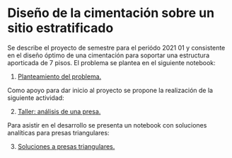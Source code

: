 # Diseño de la cimentación sobre un sitio estratificado

Se describe el proyecto de semestre para el periódo 2021 01 y consistente en el diseño óptimo de una
cimentación para soportar una estructura aporticada de 7 pisos. El problema se plantea en el
siguiente notebook:


1. [Planteamiento del problema.](https://nbviewer.jupyter.org/github/AppliedMechanics-EAFIT/modelacion_computacional/blob/master/proyectos/presa/planteamiento_presa.ipynb)

Como apoyo para dar inicio al proyecto se propone la realización de la
siguiente actividad:

2. [Taller: análisis de una presa.](https://nbviewer.jupyter.org/github/AppliedMechanics-EAFIT/modelacion_computacional/blob/master/proyectos/presa/taller_presa_trapezoidal.ipynb)

Para asistir en el desarrollo se presenta un notebook con soluciones analíticas
para presas triangulares:

3. [Soluciones a presas triangulares.](https://nbviewer.jupyter.org/github/AppliedMechanics-EAFIT/modelacion_computacional/blob/master/proyectos/presa/soluciones_analiticas.ipynb)
